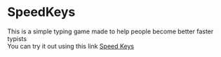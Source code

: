# SpeedKeys
This is a simple typing game made to help people become better faster typists  <br>
You can try it out using this link [Speed Keys](https://speed-keys.vercel.app/)
